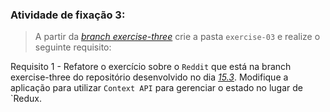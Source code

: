 
###  Atividade de fixação 3:
> A partir da _[branch exercise-three](https://github.com/tryber/exercise-contextAPI-refactoring/tree/exercise-three)_ crie a pasta `exercise-03` e realize o seguinte requisito:

Requisito 1 - Refatore o exercício sobre o `Reddit` que está na branch exercise-three do repositório desenvolvido no dia _[15.3](https://github.com/guilherme-ac-fernandes/trybe-exercicios/tree/exercicios/17.1/02-front-end/bloco-15-gerenciamento-de-estado-com-redux/dia-04-usando-o-redux-no-react-actions-assincronas/exercise-03)_. Modifique a aplicação para utilizar `Context API` para gerenciar o estado no lugar de `Redux.

